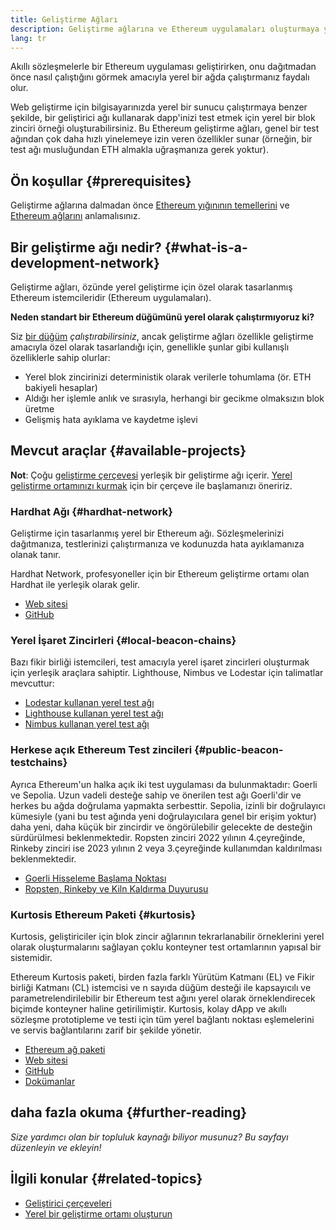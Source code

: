 ```yaml
---
title: Geliştirme Ağları
description: Geliştirme ağlarına ve Ethereum uygulamaları oluşturmaya yardımcı mevcut araçlara genel bakış.
lang: tr
---
```


Akıllı sözleşmelerle bir Ethereum uygulaması geliştirirken, onu dağıtmadan önce nasıl çalıştığını görmek amacıyla yerel bir ağda çalıştırmanız faydalı olur.

Web geliştirme için bilgisayarınızda yerel bir sunucu çalıştırmaya benzer şekilde, bir geliştirici ağı kullanarak dapp'inizi test etmek için yerel bir blok zinciri örneği oluşturabilirsiniz. Bu Ethereum geliştirme ağları, genel bir test ağından çok daha hızlı yinelemeye izin veren özellikler sunar (örneğin, bir test ağı musluğundan ETH almakla uğraşmanıza gerek yoktur).

## Ön koşullar {#prerequisites}

Geliştirme ağlarına dalmadan önce [Ethereum yığınının temellerini](/developers/docs/ethereum-stack/) ve [Ethereum ağlarını](/developers/docs/networks/) anlamalısınız.

## Bir geliştirme ağı nedir? {#what-is-a-development-network}

Geliştirme ağları, özünde yerel geliştirme için özel olarak tasarlanmış Ethereum istemcileridir (Ethereum uygulamaları).

**Neden standart bir Ethereum düğümünü yerel olarak çalıştırmıyoruz ki?**

Siz [bir düğüm](/developers/docs/nodes-and-clients/#running-your-own-node) _çalıştırabilirsiniz_, ancak geliştirme ağları özellikle geliştirme amacıyla özel olarak tasarlandığı için, genellikle şunlar gibi kullanışlı özelliklerle sahip olurlar:

- Yerel blok zincirinizi deterministik olarak verilerle tohumlama (ör. ETH bakiyeli hesaplar)
- Aldığı her işlemle anlık ve sırasıyla, herhangi bir gecikme olmaksızın blok üretme
- Gelişmiş hata ayıklama ve kaydetme işlevi

## Mevcut araçlar {#available-projects}

**Not**: Çoğu [geliştirme çerçevesi](/developers/docs/frameworks/) yerleşik bir geliştirme ağı içerir. [Yerel geliştirme ortamınızı kurmak](/developers/local-environment/) için bir çerçeve ile başlamanızı öneririz.

### Hardhat Ağı {#hardhat-network}

Geliştirme için tasarlanmış yerel bir Ethereum ağı. Sözleşmelerinizi dağıtmanıza, testlerinizi çalıştırmanıza ve kodunuzda hata ayıklamanıza olanak tanır.

Hardhat Network, profesyoneller için bir Ethereum geliştirme ortamı olan Hardhat ile yerleşik olarak gelir.

- [Web sitesi](https://hardhat.org/)
- [GitHub](https://github.com/nomiclabs/hardhat)

### Yerel İşaret Zincirleri {#local-beacon-chains}

Bazı fikir birliği istemcileri, test amacıyla yerel işaret zincirleri oluşturmak için yerleşik araçlara sahiptir. Lighthouse, Nimbus ve Lodestar için talimatlar mevcuttur:

- [Lodestar kullanan yerel test ağı](https://chainsafe.github.io/lodestar/usage/local/)
- [Lighthouse kullanan yerel test ağı](https://lighthouse-book.sigmaprime.io/setup.html#local-testnets)
- [Nimbus kullanan yerel test ağı](https://github.com/status-im/nimbus-eth1/blob/master/fluffy/docs/local_testnet.md)

### Herkese açık Ethereum Test zincileri {#public-beacon-testchains}

Ayrıca Ethereum'un halka açık iki test uygulaması da bulunmaktadır: Goerli ve Sepolia. Uzun vadeli desteğe sahip ve önerilen test ağı Goerli'dir ve herkes bu ağda doğrulama yapmakta serbesttir. Sepolia, izinli bir doğrulayıcı kümesiyle (yani bu test ağında yeni doğrulayıcılara genel bir erişim yoktur) daha yeni, daha küçük bir zincirdir ve öngörülebilir gelecekte de desteğin sürdürülmesi beklenmektedir. Ropsten zinciri 2022 yılının 4.çeyreğinde, Rinkeby zinciri ise 2023 yılının 2 veya 3.çeyreğinde kullanımdan kaldırılması beklenmektedir.

- [Goerli Hisseleme Başlama Noktası](https://goerli.launchpad.ethereum.org/)
- [Ropsten, Rinkeby ve Kiln Kaldırma Duyurusu](https://blog.ethereum.org/2022/06/21/testnet-deprecation)

### Kurtosis Ethereum Paketi {#kurtosis}

Kurtosis, geliştiriciler için blok zincir ağlarının tekrarlanabilir örneklerini yerel olarak oluşturmalarını sağlayan çoklu konteyner test ortamlarının yapısal bir sistemidir.

Ethereum Kurtosis paketi, birden fazla farklı Yürütüm Katmanı (EL) ve Fikir birliği Katmanı (CL) istemcisi ve n sayıda düğüm desteği ile kapsayıcılı ve parametrelendirilebilir bir Ethereum test ağını yerel olarak örneklendirecek biçimde konteyner haline getirilimiştir. Kurtosis, kolay dApp ve akıllı sözleşme prototipleme ve testi için tüm yerel bağlantı noktası eşlemelerini ve servis bağlantılarını zarif bir şekilde yönetir.

- [Ethereum ağ paketi](https://github.com/kurtosis-tech/eth-network-package)
- [Web sitesi](https://www.kurtosis.com/)
- [GitHub](https://github.com/kurtosis-tech/kurtosis)
- [Dokümanlar](https://docs.kurtosis.com/)

## daha fazla okuma {#further-reading}

_Size yardımcı olan bir topluluk kaynağı biliyor musunuz? Bu sayfayı düzenleyin ve ekleyin!_

## İlgili konular {#related-topics}

- [Geliştirici çerçeveleri](/developers/docs/frameworks/)
- [Yerel bir geliştirme ortamı oluşturun](/developers/local-environment/)

